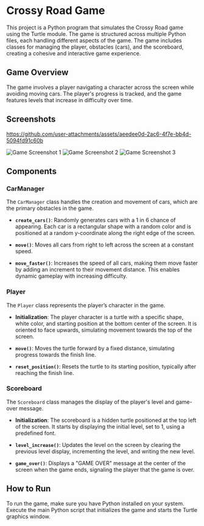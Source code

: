 # Crossy Road Game

This project is a Python program that simulates the Crossy Road game using the Turtle module. The game is structured across multiple Python files, each handling different aspects of the game. The game includes classes for managing the player, obstacles (cars), and the scoreboard, creating a cohesive and interactive game experience.

## Game Overview

The game involves a player navigating a character across the screen while avoiding moving cars. The player's progress is tracked, and the game features levels that increase in difficulty over time.

## Screenshots

https://github.com/user-attachments/assets/aeedee0d-2ac6-4f7e-bb4d-5094fd91c60b

![Game Screenshot 1](https://github.com/user-attachments/assets/a48c6389-3d43-4e50-bf2f-9f3807ca6346)
![Game Screenshot 2](https://github.com/user-attachments/assets/87300a3c-6d9c-45f3-b9b8-46e28e210415)
![Game Screenshot 3](https://github.com/user-attachments/assets/0f5bf13f-7ae1-4d2a-a8d9-1e1a18efc795)

## Components

### CarManager

The `CarManager` class handles the creation and movement of cars, which are the primary obstacles in the game.

- **`create_cars()`**: Randomly generates cars with a 1 in 6 chance of appearing. Each car is a rectangular shape with a random color and is positioned at a random y-coordinate along the right edge of the screen.
  
- **`move()`**: Moves all cars from right to left across the screen at a constant speed.
  
- **`move_faster()`**: Increases the speed of all cars, making them move faster by adding an increment to their movement distance. This enables dynamic gameplay with increasing difficulty.

### Player

The `Player` class represents the player’s character in the game.

- **Initialization**: The player character is a turtle with a specific shape, white color, and starting position at the bottom center of the screen. It is oriented to face upwards, simulating movement towards the top of the screen.
  
- **`move()`**: Moves the turtle forward by a fixed distance, simulating progress towards the finish line.
  
- **`reset_position()`**: Resets the turtle to its starting position, typically after reaching the finish line.

### Scoreboard

The `Scoreboard` class manages the display of the player's level and game-over message.

- **Initialization**: The scoreboard is a hidden turtle positioned at the top left of the screen. It starts by displaying the initial level, set to 1, using a predefined font.
  
- **`level_increase()`**: Updates the level on the screen by clearing the previous level display, incrementing the level, and writing the new level.
  
- **`game_over()`**: Displays a "GAME OVER" message at the center of the screen when the game ends, signaling the player that the game is over.

## How to Run

To run the game, make sure you have Python installed on your system. Execute the main Python script that initializes the game and starts the Turtle graphics window.
